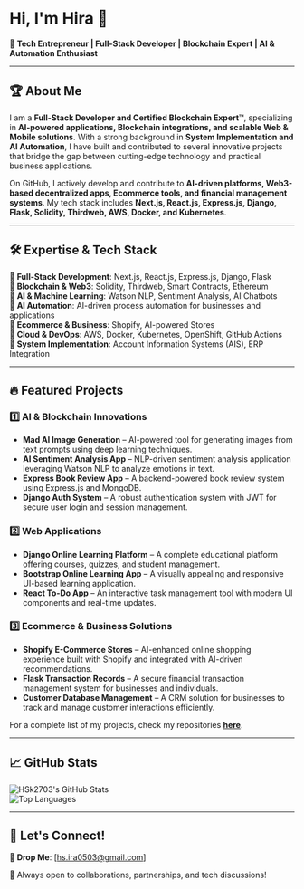# Hi, I'm Hira 👋  
🚀 **Tech Entrepreneur | Full-Stack Developer | Blockchain Expert | AI & Automation Enthusiast**

---

## 🏆 About Me
I am a **Full-Stack Developer and Certified Blockchain Expert™**, specializing in **AI-powered applications, Blockchain integrations, and scalable Web & Mobile solutions**. With a strong background in **System Implementation and AI Automation**, I have built and contributed to several innovative projects that bridge the gap between cutting-edge technology and practical business applications.

On GitHub, I actively develop and contribute to **AI-driven platforms, Web3-based decentralized apps, Ecommerce tools, and financial management systems**. My tech stack includes **Next.js, React.js, Express.js, Django, Flask, Solidity, Thirdweb, AWS, Docker, and Kubernetes**.

---

## 🛠️ Expertise & Tech Stack
🔹 **Full-Stack Development**: Next.js, React.js, Express.js, Django, Flask  
🔹 **Blockchain & Web3**: Solidity, Thirdweb, Smart Contracts, Ethereum  
🔹 **AI & Machine Learning**: Watson NLP, Sentiment Analysis, AI Chatbots  
🔹 **AI Automation**: AI-driven process automation for businesses and applications  
🔹 **Ecommerce & Business**: Shopify, AI-powered Stores  
🔹 **Cloud & DevOps**: AWS, Docker, Kubernetes, OpenShift, GitHub Actions  
🔹 **System Implementation**: Account Information Systems (AIS), ERP Integration  

---

## 🔥 Featured Projects
### **1️⃣ AI & Blockchain Innovations**
- **Mad AI Image Generation** – AI-powered tool for generating images from text prompts using deep learning techniques.
- **AI Sentiment Analysis App** – NLP-driven sentiment analysis application leveraging Watson NLP to analyze emotions in text.
- **Express Book Review App** – A backend-powered book review system using Express.js and MongoDB.
- **Django Auth System** – A robust authentication system with JWT for secure user login and session management.

### **2️⃣ Web Applications**
- **Django Online Learning Platform** – A complete educational platform offering courses, quizzes, and student management.
- **Bootstrap Online Learning App** – A visually appealing and responsive UI-based learning application.
- **React To-Do App** – An interactive task management tool with modern UI components and real-time updates.

### **3️⃣ Ecommerce & Business Solutions**
- **Shopify E-Commerce Stores** – AI-enhanced online shopping experience built with Shopify and integrated with AI-driven recommendations.
- **Flask Transaction Records** – A secure financial transaction management system for businesses and individuals.
- **Customer Database Management** – A CRM solution for businesses to track and manage customer interactions efficiently.

For a complete list of my projects, check my repositories **[here](https://github.com/HSk2703?tab=repositories)**.

---

## 📈 GitHub Stats
![HSk2703's GitHub Stats](https://github-readme-stats.vercel.app/api?username=HSk2703&show_icons=true&theme=radical)  
![Top Languages](https://github-readme-stats.vercel.app/api/top-langs/?username=HSk2703&layout=compact&theme=radical)

---

## 📩 Let's Connect!
📧 **Drop Me**: [hs.ira0503@gmail.com]

🚀 Always open to collaborations, partnerships, and tech discussions!

